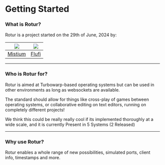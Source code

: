 # Getting Started

### What is Rotur?

Rotur is a project started on the 29th of June, 2024 by:

| ![](https://avatars.githubusercontent.com/u/92952823?v=4) | ![](https://avatars.githubusercontent.com/u/73702185?v=4) |
| :-------------------------------------------------------: | :-------------------------------------------------------: |
|               [Mistium](https://mistium.com)              |         [Flufi](https://github.com/ThePandaDever)         |

***

### Who is Rotur for?

Rotur is aimed at Turbowarp-based operating systems but can be used in other environments as long as websockets are available.

The standard should allow for things like cross-play of games between operating systems, or collaborative editing on text editors, running on completely different projects!

We think this could be really really cool if its implemented thoroughly at a wide scale, and it is currently Present in 5 Systems (2 Released)

***

### Why use Rotur?

Rotur enables a whole range of new possibilities, simulated ports, client info, timestamps and more.
